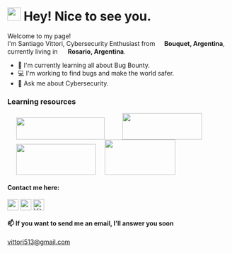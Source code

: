 <h1><img src="https://emojis.slackmojis.com/emojis/images/1531849430/4246/blob-sunglasses.gif?1531849430" width="30"/> Hey! Nice to see you.</h1>


<p>Welcome to my page! </br> I'm Santiago Vittori, Cybersecurity Enthusiast from <img src="https://image.flaticon.com/icons/png/512/3909/3909430.png" width="13"/> <b>Bouquet, Argentina</b>, currently living in <img src="https://image.flaticon.com/icons/png/512/595/595562.png" width="15"/> <b>Rosario, Argentina</b>. </p>
   
- 🌱 I'm currently learning all about Bug Bounty.
- 💻 I'm working to find bugs and make the world safer.
- 💭 Ask me about Cybersecurity.

<h3>Learning resources</h3>
<a href="https://pentesterlab.com/my" target="blank"><img src="https://assets.pentesterlab.com/logo.png" height="50" width="200" HSPACE="20"/></a><a href="https://ctfchallenge.com/challenges" target="blank"><img src="https://ctfchallenge.com/images/ctflogo-trans.png" height="60" width="180" HSPACE="20"/></a><a href="https://app.hackthebox.eu/home" target="blank"><img src="https://miro.medium.com/max/768/1*n4gSd9adtSyz10nilEDdIQ.png" height="70" width="180" HSPACE="20"/></a><a href="https://tryhackme.com/dashboard" target="blank"><img src="https://assets.tryhackme.com/img/THMlogo.png" height="80" width="160"/></a>

<h4 align="left">Contact me here:</h4>
<p align="left">
<a href="https://twitter.com/santivittori" target="blank"><img align="center" src="https://raw.githubusercontent.com/rahuldkjain/github-profile-readme-generator/master/src/images/icons/Social/twitter.svg" alt="santivittori" height="25" width="25" /></a>
<a href="https://linkedin.com/in/santiago-vittori" target="blank"><img align="center" src="https://raw.githubusercontent.com/rahuldkjain/github-profile-readme-generator/master/src/images/icons/Social/linked-in-alt.svg" alt="santiago-vittori" height="25" width="25" /></a>
<a href="https://github.com/Vittori12" target="blank"><img align="center" src="https://raw.githubusercontent.com/rahuldkjain/github-profile-readme-generator/master/src/images/icons/Social/github.svg" alt="Vittori12" height="25" width="25" /></a>
</p>   
   
#### **📫 If you want to send me an email, I'll answer you soon**
  vittori513@gmail.com

